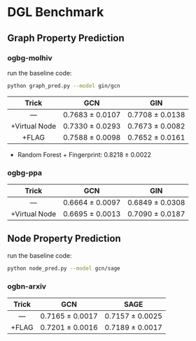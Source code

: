 # DGL Benchmark

## Graph Property Prediction

### ogbg-molhiv

run the baseline code:
```bash
python graph_pred.py --model gin/gcn
```

|     Trick     |       GCN       |       GIN       |
|:-------------:|:---------------:|:---------------:|
|       —       | 0.7683 ± 0.0107 | 0.7708 ± 0.0138 |
| +Virtual Node | 0.7330 ± 0.0293 | 0.7673 ± 0.0082 |
|     +FLAG     | 0.7588 ± 0.0098 | 0.7652 ± 0.0161 |

* Random Forest + Fingerprint: 0.8218 ± 0.0022

### ogbg-ppa

|     Trick     |       GCN       |       GIN       |
|:-------------:|:---------------:|:---------------:|
|       —       | 0.6664 ± 0.0097 | 0.6849 ± 0.0308 |
| +Virtual Node | 0.6695 ± 0.0013 | 0.7090 ± 0.0187 |

## Node Property Prediction

run the baseline code:
```bash
python node_pred.py --model gcn/sage
```

### ogbn-arxiv

|     Trick     |       GCN       |       SAGE      |
|:-------------:|:---------------:|:---------------:|
|       —       | 0.7165 ± 0.0017 | 0.7157 ± 0.0025 |
|     +FLAG     | 0.7201 ± 0.0016 | 0.7189 ± 0.0017 |